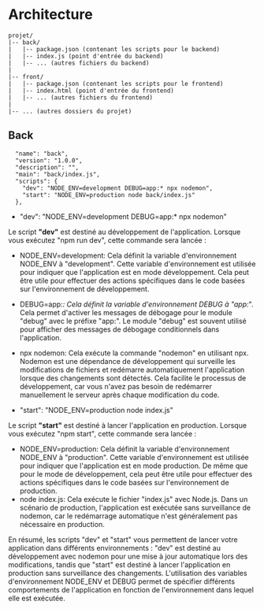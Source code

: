 # Architecture

```
projet/
|-- back/
|   |-- package.json (contenant les scripts pour le backend)
|   |-- index.js (point d'entrée du backend)
|   |-- ... (autres fichiers du backend)
|
|-- front/
|   |-- package.json (contenant les scripts pour le frontend)
|   |-- index.html (point d'entrée du frontend)
|   |-- ... (autres fichiers du frontend)
|
|-- ... (autres dossiers du projet)
```

## Back

```
  "name": "back",
  "version": "1.0.0",
  "description": "",
  "main": "back/index.js",
  "scripts": {
    "dev": "NODE_ENV=development DEBUG=app:* npx nodemon",
    "start": "NODE_ENV=production node back/index.js"
  },
```

- "dev": "NODE_ENV=development DEBUG=app:* npx nodemon"

Le script **"dev"** est destiné au développement de l'application.
Lorsque vous exécutez "npm run dev", cette commande sera lancée :
  - NODE_ENV=development: Cela définit la variable d'environnement NODE_ENV à "development". Cette variable d'environnement est utilisée pour indiquer que l'application est en mode développement. Cela peut être utile pour effectuer des actions spécifiques dans le code basées sur l'environnement de développement.
  - DEBUG=app:*: Cela définit la variable d'environnement DEBUG à "app:*". Cela permet d'activer les messages de débogage pour le module "debug" avec le préfixe "app:". Le module "debug" est souvent utilisé pour afficher des messages de débogage conditionnels dans l'application.
  - npx nodemon: Cela exécute la commande "nodemon" en utilisant npx. Nodemon est une dépendance de développement qui surveille les modifications de fichiers et redémarre automatiquement l'application lorsque des changements sont détectés. Cela facilite le processus de développement, car vous n'avez pas besoin de redémarrer manuellement le serveur après chaque modification du code.

- "start": "NODE_ENV=production node index.js"

Le script **"start"** est destiné à lancer l'application en production.
Lorsque vous exécutez "npm start", cette commande sera lancée :
  - NODE_ENV=production: Cela définit la variable d'environnement NODE_ENV à "production". Cette variable d'environnement est utilisée pour indiquer que l'application est en mode production. De même que pour le mode de développement, cela peut être utile pour effectuer des actions spécifiques dans le code basées sur l'environnement de production.
  - node index.js: Cela exécute le fichier "index.js" avec Node.js. Dans un scénario de production, l'application est exécutée sans surveillance de nodemon, car le redémarrage automatique n'est généralement pas nécessaire en production.

En résumé, les scripts "dev" et "start" vous permettent de lancer votre application dans différents environnements : "dev" est destiné au développement avec nodemon pour une mise à jour automatique lors des modifications, tandis que "start" est destiné à lancer l'application en production sans surveillance des changements. L'utilisation des variables d'environnement NODE_ENV et DEBUG permet de spécifier différents comportements de l'application en fonction de l'environnement dans lequel elle est exécutée.